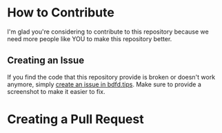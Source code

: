 # How to Contribute
I'm glad you're considering to contribute to this repository because we need more people like YOU to make this repository better. 

## Creating an Issue
If you find the code that this repository provide is broken or doesn't work anymore, simply [create an issue in bdfd.tips](). Make sure to provide a screenshot to make it easier to fix. 

# Creating a Pull Request 
